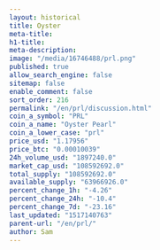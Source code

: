 ```yaml
---
layout: historical
title: Oyster
meta-title: 
h1-title: 
meta-description: 
image: "/media/16746488/prl.png"
published: true
allow_search_engine: false
sitemap: false
enable_comment: false
sort_order: 216
permalink: "/en/prl/discussion.html"
coin_a_symbol: "PRL"
coin_a_name: "Oyster Pearl"
coin_a_lower_case: "prl"
price_usd: "1.17956"
price_btc: "0.00010039"
24h_volume_usd: "1897240.0"
market_cap_usd: "108592692.0"
total_supply: "108592692.0"
available_supply: "63966926.0"
percent_change_1h: "-4.26"
percent_change_24h: "-10.4"
percent_change_7d: "-23.16"
last_updated: "1517140763"
parent-url: "/en/prl/"
author: Sam
---
```



